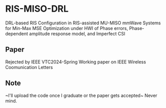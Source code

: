 # RIS-MISO-DRL
DRL-based RIS Configuration in RIS-assisted MU-MISO mmWave Systems for Min-Max MSE Optimization under HWI of Phase errors, Phase-dependent amplitude response model, and Imperfect CSI

## Paper
Rejected by IEEE VTC2024-Spring
Working paper on IEEE Wireless Coomunication Letters

## Note
~I'll upload the code once I graduate or the paper gets accepted~ Never mind.

